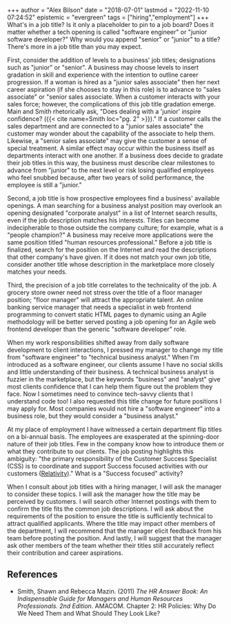 +++
author = "Alex Bilson"
date = "2018-07-01"
lastmod = "2022-11-10 07:24:52"
epistemic = "evergreen"
tags = ["hiring","employment"]
+++
What's in a job title? Is it only a placeholder to pin to a job board? Does it matter whether a tech opening is called "software engineer" or "junior software developer?" Why would you append "senior" or "junior" to a title? There's more in a job title than you may expect.

First, consider the addition of levels to a business' job titles; designations such as "junior" or "senior". A business may choose levels to insert gradation in skill and experience with the intention to outline career progression. If a woman is hired as a "junior sales associate" then her next career aspiration (if she chooses to stay in this role) is to advance to "sales associate" or "senior sales associate. When a customer interacts with your sales force; however, the complications of this job title gradation emerge. Main and Smith rhetorically ask, "Does dealing with a 'junior' inspire confidence? ({{< cite name=Smith loc="pg. 2" >}})." If a customer calls the sales department and are connected to a "junior sales associate" the customer may wonder about the capability of the associate to help them. Likewise, a "senior sales associate" may give the customer a sense of special treatment. A similar effect may occur within the business itself as departments interact with one another. If a business does decide to gradate their job titles in this way, the business must describe clear milestones to advance from "junior" to the next level or risk losing qualified employees who feel snubbed because, after two years of solid performance, the employee is still a "junior."

Second, a job title is how prospective employees find a business' available openings. A man searching for a business analyst position may overlook an opening designated "corporate analyst" in a list of Internet search results, even if the job description matches his interests. Titles can become indecipherable to those outside the company culture; for example, what is a "people champion?" A business may receive more applications were the same position titled "human resources professional." Before a job title is finalized, search for the position on the Internet and read the descriptions that other company's have given. If it does not match your own job title, consider another title whose description in the marketplace more closely matches your needs.

Third, the precision of a job title correlates to the technicality of the job. A grocery store owner need not stress over the title of a floor manager position; "floor manager" will attract the appropriate talent. An online banking service manager that needs a specialist in web frontend programming to convert static HTML pages to dynamic using an Agile methodology will be better served posting a job opening for an Agile web frontend developer than the generic "software developer" role.

When my work responsibilities shifted away from daily software development to client interactions, I pressed my manager to change my title from "software engineer" to "technical business analyst." When I'm introduced as a software engineer, our clients assume I have no social skills and little understanding of their business. A technical business analyst is fuzzier in the marketplace, but the keywords "business" and "analyst" give most clients confidence that I can help them figure out the problem they face. Now I sometimes need to convince tech-savvy clients that I understand code too! I also requested this title change for future positions I may apply for. Most companies would not hire a "software engineer" into a business role, but they would consider a "business analyst."

At my place of employment I have witnessed a certain department flip titles on a bi-annual basis. The employees are exasperated at the spinning-door nature of their job titles. Few in the company know how to introduce them or what they contribute to our clients. The job posting highlights this ambiguity: "the primary responsibility of the Customer Success Specialist (CSS) is to coordinate and support Success focused activities with our customers ([Relativity](https://www.relativity.com/careers/available-positions/?id=c5c6148a-c20b-406a-b2be-b1c21f84aac5))." What is a "Success focused" activity?

When I consult about job titles with a hiring manager, I will ask the manager to consider these topics. I will ask the manager how the title may be perceived by customers. I will search other Internet postings with them to confirm the title fits the common job descriptions. I will ask about the requirements of the position to ensure the title is sufficiently technical to attract qualified applicants. Where the title may impact other members of the department, I will recommend that the manager elicit feedback from his team before posting the position. And lastly, I will suggest that the manager ask other members of the team whether their titles still accurately reflect their contribution and career aspirations.

## References

- Smith, Shawn and Rebecca Mazin. (2011) _The HR Answer Book: An Indispensable Guide for Managers and Human Resources Professionals. 2nd Edition_. AMACOM. Chapter 2: HR Policies: Why Do We Need Them and What Should They Look Like?

